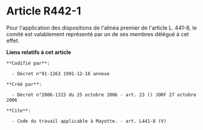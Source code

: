 # Article R442-1

Pour l'application des dispositions de l'alinéa premier de l'article L. 441-8, le comité est valablement représenté par un de
ses membres délégué à cet effet.

**Liens relatifs à cet article**

	**Codifié par**:

	  - Décret n°91-1263 1991-12-16 annexe

	**Créé par**:

	  - Décret n°2006-1315 du 25 octobre 2006 - art. 23 () JORF 27 octobre 2006

	**Cite**:

	  - Code du travail applicable à Mayotte. - art. L441-8 (V)
